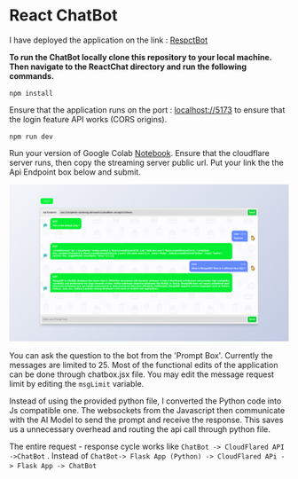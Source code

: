 # React ChatBot

I have deployed the application on the link : [RespctBot](https://respctbot.vercel.app/)

**To run the ChatBot locally clone this repository to your local machine. Then navigate to the ReactChat directory and run the following commands.**
```
npm install
```
Ensure that the application runs on the port : [localhost://5173](http://localhost:5173/) to ensure that the login feature API works (CORS origins).

```
npm run dev
```
Run your version of Google Colab [Notebook](https://colab.research.google.com/drive/1BkL7zYVYtn0JPYKMPJ0tJmK-zMtINx0P?usp=sharing). Ensure that the cloudflare server runs, then copy the streaming server public url. Put your link the the Api Endpoint box below and submit.

![Screenshot of ChatBot UI](https://github.com/YashTote/run-your-gpt-respct/blob/main/ReactChat/src/assets/Screenshot%20from%202023-08-24%2017-50-52.png)

You can ask the question to the bot from the 'Prompt Box'. Currently the messages are limited to 25.
Most of the functional edits of the application can be done through chatbox.jsx file. You may edit the message request limit by editing the ```msgLimit``` variable.

Instead of using the provided python file, I converted the Python code into Js compatible one. The websockets from the Javascript then communicate with the AI Model to send the prompt and receive the response. This saves us a unnecessary overhead and routing the api call through python file.

The entire request - response cycle works like 
``` ChatBot -> CloudFlared API ->ChatBot ``` . 
Instead of ``` ChatBot-> Flask App (Python) -> CloudFlared APi -> Flask App -> ChatBot ```
